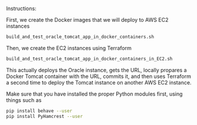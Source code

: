Instructions:

First, we create the Docker images that we will deploy to AWS EC2 instances
```bash
build_and_test_oracle_tomcat_app_in_docker_containers.sh
```

Then, we create the EC2 instances using Terraform
```bash
build_and_test_oracle_tomcat_app_in_docker_containers_in_EC2.sh
```

This actually deploys the Oracle instance, gets the URL, locally propares a Docker Tomcat container with the URL, commits it, and then uses Terraform a second time to deploy the Tomcat instance on another AWS EC2 instance.

Make sure that you have installed the proper Python modules first, using things such as
```bash
pip install behave --user
pip install PyHamcrest --user
```